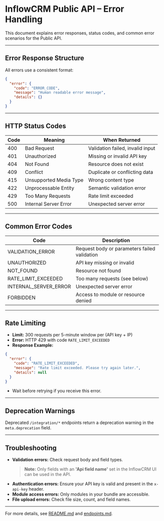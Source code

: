 # InflowCRM Public API – Error Handling

This document explains error responses, status codes, and common error scenarios for the Public API.

---

## Error Response Structure

All errors use a consistent format:

```json
{
  "error": {
    "code": "ERROR_CODE",
    "message": "Human readable error message",
    "details": {}
  }
}
```

---

## HTTP Status Codes

| Code | Meaning                  | When Returned                        |
|------|--------------------------|--------------------------------------|
| 400  | Bad Request              | Validation failed, invalid input     |
| 401  | Unauthorized             | Missing or invalid API key           |
| 404  | Not Found                | Resource does not exist              |
| 409  | Conflict                 | Duplicate or conflicting data        |
| 415  | Unsupported Media Type   | Wrong content type                   |
| 422  | Unprocessable Entity     | Semantic validation error            |
| 429  | Too Many Requests        | Rate limit exceeded                  |
| 500  | Internal Server Error    | Unexpected server error              |

---

## Common Error Codes

| Code                  | Description                                  |
|-----------------------|----------------------------------------------|
| VALIDATION_ERROR      | Request body or parameters failed validation |
| UNAUTHORIZED          | API key missing or invalid                   |
| NOT_FOUND             | Resource not found                           |
| RATE_LIMIT_EXCEEDED   | Too many requests (see below)                |
| INTERNAL_SERVER_ERROR | Unexpected server error                      |
| FORBIDDEN             | Access to module or resource denied          |

---

## Rate Limiting

- **Limit:** 300 requests per 5-minute window per (API key + IP)
- **Error:** HTTP 429 with code `RATE_LIMIT_EXCEEDED`
- **Response Example:**
```json
{
  "error": {
    "code": "RATE_LIMIT_EXCEEDED",
    "message": "Rate limit exceeded. Please try again later.",
    "details": null
  }
}
```
- Wait before retrying if you receive this error.

---

## Deprecation Warnings

Deprecated `/integration/*` endpoints return a deprecation warning in the `meta.deprecation` field.

---

## Troubleshooting

- **Validation errors:** Check request body and field types.
  > **Note:** Only fields with an **'Api field name'** set in the InflowCRM UI can be used in the API.
- **Authentication errors:** Ensure your API key is valid and present in the `x-api-key` header.
- **Module access errors:** Only modules in your bundle are accessible.
- **File upload errors:** Check file size, count, and field names.

---

For more details, see [README.md](./README.md) and [endpoints.md](./endpoints.md).